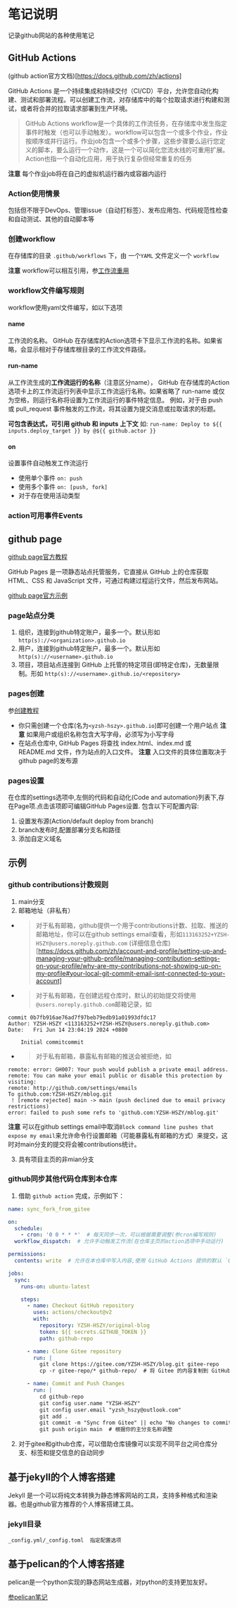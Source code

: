 # 笔记说明
记录github网站的各种使用笔记

## GitHub Actions
(github action官方文档)[https://docs.github.com/zh/actions]

GitHub Actions 是一个持续集成和持续交付（CI/CD）平台，允许您自动化构建、测试和部署流程。可以创建工作流，对存储库中的每个拉取请求进行构建和测试，或者将合并的拉取请求部署到生产环境。

> GitHub Actions workflow是一个具体的工作流任务，在存储库中发生指定事件时触发（也可以手动触发）。workflow可以包含一个或多个作业，作业按顺序或并行运行。作业job包含一个或多个步骤，这些步骤要么运行您定义的脚本，要么运行一个动作，这是一个可以简化您流水线的可重用扩展。
> Action也指一个自动化应用，用于执行复杂但经常重复的任务

**注意** 每个作业job将在自己的虚拟机运行器内或容器内运行

### Action使用情景
包括但不限于DevOps、管理issue（自动打标签）、发布应用包、代码规范性检查和自动测试、其他的自动脚本等

### 创建workflow
在存储库的目录 `.github/workflows` 下，由 一个`YAML` 文件定义一个 `workflow`

**注意** workflow可以相互引用，参[工作流重用](https://docs.github.com/en/actions/using-workflows/reusing-workflows)

### workflow文件编写规则

workflow使用yaml文件编写，如以下选项

#### name
工作流的名称。 GitHub 在存储库的Action选项卡下显示工作流的名称。如果省略，会显示相对于存储库根目录的工作流文件路径。

#### run-name
从工作流生成的**工作流运行的名称**（注意区分name）， GitHub 在存储库的Action选项卡上的工作流运行列表中显示工作流运行名称。如果省略了 run-name 或仅为空格，则运行名称将设置为工作流运行的事件特定信息。 例如，对于由 push 或 pull_request 事件触发的工作流，将其设置为提交消息或拉取请求的标题。

**可包含表达式，可引用 github 和 inputs 上下文**
如: `run-name: Deploy to ${{ inputs.deploy_target }} by @${{ github.actor }}`

#### on
设置事件自动触发工作流运行

- 使用单个事件 `on: push`
- 使用多个事件 `on: [push, fork]`
- 对于存在使用活动类型
### action可用事件Events

## github page
[github page官方教程](https://docs.github.com/zh/pages/getting-started-with-github-pages/about-github-pages#types-of-github-pages-sites)

GitHub Pages 是一项静态站点托管服务，它直接从 GitHub 上的仓库获取 HTML、CSS 和 JavaScript 文件，可通过构建过程运行文件，然后发布网站。

[github page官方示例](https://github.com/collections/github-pages-examples)

### page站点分类

1. 组织，连接到github特定账户，最多一个。默认形如 `http(s)://<organization>.github.io`
2. 用户，连接到github特定账户，最多一个。默认形如 `http(s)://<username>.github.io`
3. 项目，项目站点连接到 GitHub 上托管的特定项目(即特定仓库)，无数量限制。形如 `http(s)://<username>.github.io/<repository>`

### pages创建

参[创建教程](https://docs.github.com/zh/pages/getting-started-with-github-pages/creating-a-github-pages-site)

- 你只需创建一个仓库(名为`<yzsh-hszy>.github.io`)即可创建一个用户站点
**注意** 如果用户或组织名称包含大写字母，必须写为小写字母
- 在站点仓库中, GitHub Pages 将查找 index.html、index.md 或 README.md 文件，作为站点的入口文件。
**注意** 入口文件的具体位置取决于github page的发布源

### pages设置

在仓库的settings选项中,左侧的代码和自动化(Code and automation)列表下,存在Page项.点击该项即可编辑GitHub Pages设置.
包含以下可配置内容:
1. 设置发布源(Action/default deploy from branch)
2. branch发布时,配置部署分支名和路径
3. 添加自定义域名

## 示例
### github contributions计数规则
1. main分支
2. 邮箱地址（非私有）
- > 对于私有邮箱，github提供一个用于contributions计数、拉取、推送的邮箱地址，你可以在github settings email查看，形如`113163252+YZSH-HSZY@users.noreply.github.com`
(详细信息仓库)[https://docs.github.com/zh/account-and-profile/setting-up-and-managing-your-github-profile/managing-contribution-settings-on-your-profile/why-are-my-contributions-not-showing-up-on-my-profile#your-local-git-commit-email-isnt-connected-to-your-account]

- > 对于私有邮箱，在创建远程仓库时，默认的初始提交将使用`@users.noreply.github.com`邮箱记录，如
```
commit 0b7fb916ae76ad7f97beb79edb91a01993dfdc17
Author: YZSH-HSZY <113163252+YZSH-HSZY@users.noreply.github.com>
Date:   Fri Jun 14 23:04:19 2024 +0800

    Initial commitcommit 
```
- > 对于私有邮箱，暴露私有邮箱的推送会被拒绝，如
```
remote: error: GH007: Your push would publish a private email address.
remote: You can make your email public or disable this protection by visiting:
remote: http://github.com/settings/emails
To github.com:YZSH-HSZY/mblog.git
 ! [remote rejected] main -> main (push declined due to email privacy restrictions)
error: failed to push some refs to 'github.com:YZSH-HSZY/mblog.git'
```
**注意** 可以在github settings email中取消`Block command line pushes that expose my email`来允许命令行设置邮箱（可能暴露私有邮箱的方式）来提交，这时对main分支的提交将会被contributions统计。

3. 具有项目主页的非mian分支


### github同步其他代码仓库到本仓库

1. 借助 `github action` 完成，示例如下：
```yaml
name: sync_fork_from_gitee

on:
  schedule:
    - cron: '0 0 * * *'  # 每天同步一次，可以根据需要调整(参cron编写规则)
  workflow_dispatch:  # 允许手动触发工作流(在仓库主页的action选项中手动运行)

permissions:
  contents: write  # 允许在本仓库中写入内容,使用 GitHub Actions 提供的默认 `GITHUB_TOKEN`

jobs:
  sync:
    runs-on: ubuntu-latest

    steps:
      - name: Checkout GitHub repository
        uses: actions/checkout@v2
        with:
          repository: YZSH-HSZY/original-blog
          token: ${{ secrets.GITHUB_TOKEN }}
          path: github-repo

      - name: Clone Gitee repository
        run: |
          git clone https://gitee.com/YZSH-HSZY/blog.git gitee-repo
          cp -r gitee-repo/* github-repo/  # 将 Gitee 的内容复制到 GitHub 仓库

      - name: Commit and Push Changes
        run: |
          cd github-repo
          git config user.name "YZSH-HSZY"
          git config user.email "yzsh_hszy@outlook.com"
          git add .
          git commit -m "Sync from Gitee" || echo "No changes to commit"
          git push origin main  # 根据你的主分支名称调整
```

2. 对于gitee和github仓库，可以借助仓库镜像可以实现不同平台之间仓库分支、标签和提交信息的自动同步

## 基于jekyll的个人博客搭建

Jekyll 是一个可以将纯文本转换为静态博客网站的工具，支持多种格式和渲染器。也是github官方推荐的个人博客搭建工具。

### jekyll目录

```
_config.yml/_config.toml  指定配置选项

```

## 基于pelican的个人博客搭建
pelican是一个python实现的静态网站生成器，对python的支持更加友好。

[参pelican笔记](../doc_maker/pelican.md)